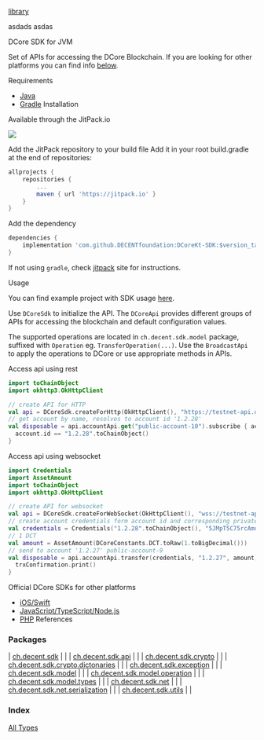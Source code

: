 [library](./index.md)

asdads
asdas

DCore SDK for JVM

Set of APIs for accessing the DCore Blockchain. 
If you are looking for other platforms you can find info [below](#official-dcore-sdks-for-other-platforms).

Requirements
* [Java](https://www.java.com)
* [Gradle](https://gradle.org)
Installation

Available through the JitPack.io

[![](https://jitpack.io/v/DECENTfoundation/DCoreKt-SDK.svg?style=flat-square)](https://jitpack.io/#DECENTfoundation/DCoreKt-SDK)

Add the JitPack repository to your build file
Add it in your root build.gradle at the end of repositories:

``` groovy
allprojects {
	repositories {
		...
		maven { url 'https://jitpack.io' }
	}
}
```

Add the dependency

``` groovy
dependencies {
    implementation 'com.github.DECENTfoundation:DCoreKt-SDK:$version_tag'
}
```

If not using `gradle`, check [jitpack](https://jitpack.io/#DECENTfoundation/DCoreKt-SDK) site for instructions.

Usage

You can find example project with SDK usage [here](https://github.com/DECENTfoundation/DCore-SDK-Examples/tree/master/sdk-java-android).

Use `DCoreSdk` to initialize the API.
The `DCoreApi` provides different groups of APIs for accessing the blockchain and default configuration values.

The supported operations are located in `ch.decent.sdk.model` package, suffixed with `Operation` eg. `TransferOperation(...)`.
Use the `BroadcastApi` to apply the operations to DCore or use appropriate methods in APIs.

Access api using rest

``` kotlin
import toChainObject
import okhttp3.OkHttpClient

// create API for HTTP
val api = DCoreSdk.createForHttp(OkHttpClient(), "https://testnet-api.dcore.io/")
// get account by name, resolves to account id '1.2.28'
val disposable = api.accountApi.get("public-account-10").subscribe { account ->
  account.id == "1.2.28".toChainObject()
}
```

Access api using websocket

``` kotlin
import Credentials
import AssetAmount
import toChainObject
import okhttp3.OkHttpClient

// create API for websocket
val api = DCoreSdk.createForWebSocket(OkHttpClient(), "wss://testnet-api.dcore.io/")
// create account credentials form account id and corresponding private key
val credentials = Credentials("1.2.28".toChainObject(), "5JMpT5C75rcAmuUB81mqVBXbmL1BKea4MYwVK6voMQLvigLKfrE")
// 1 DCT
val amount = AssetAmount(DCoreConstants.DCT.toRaw(1.toBigDecimal()))
// send to account '1.2.27' public-account-9
val disposable = api.accountApi.transfer(credentials, "1.2.27", amount).subscribe { trxConfirmation ->
  trxConfirmation.print()
}
```

Official DCore SDKs for other platforms
* [iOS/Swift](https://github.com/DECENTfoundation/DCoreSwift-SDK)
* [JavaScript/TypeScript/Node.js](https://github.com/DECENTfoundation/DCoreJS-SDK)
* [PHP](https://github.com/DECENTfoundation/DCorePHP-SDK)
References

### Packages

| [ch.decent.sdk](ch.decent.sdk/index.md) |  |
| [ch.decent.sdk.api](ch.decent.sdk.api/index.md) |  |
| [ch.decent.sdk.crypto](ch.decent.sdk.crypto/index.md) |  |
| [ch.decent.sdk.crypto.dictonaries](ch.decent.sdk.crypto.dictonaries/index.md) |  |
| [ch.decent.sdk.exception](ch.decent.sdk.exception/index.md) |  |
| [ch.decent.sdk.model](ch.decent.sdk.model/index.md) |  |
| [ch.decent.sdk.model.operation](ch.decent.sdk.model.operation/index.md) |  |
| [ch.decent.sdk.model.types](ch.decent.sdk.model.types/index.md) |  |
| [ch.decent.sdk.net](ch.decent.sdk.net/index.md) |  |
| [ch.decent.sdk.net.serialization](ch.decent.sdk.net.serialization/index.md) |  |
| [ch.decent.sdk.utils](ch.decent.sdk.utils/index.md) |  |

### Index

[All Types](alltypes/index.md)